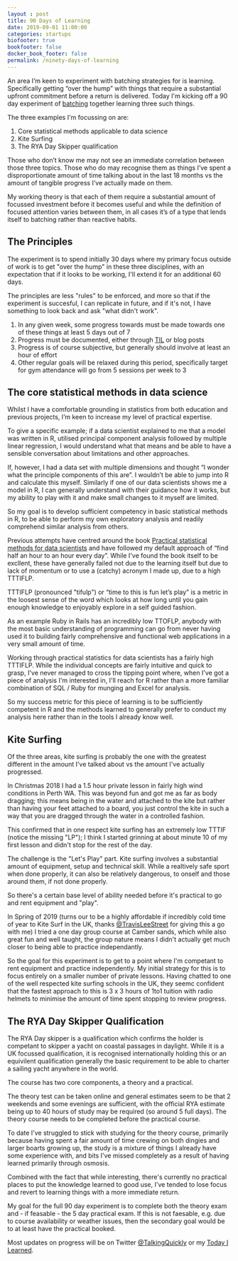 ```yaml
---
layout : post
title: 90 Days of Learning
date: 2019-09-01 11:00:00
categories: startups
biofooter: true
bookfooter: false
docker_book_footer: false
permalink: /ninety-days-of-learning
---
```


An area I’m keen to experiment with batching strategies for is learning. Specifically getting “over the hump” with things that require a substantial upfront commitment before a return is delivered. Today I'm kicking off a 90 day experiment of [batching](/habits-and-batching) together learning three such things.

<!--more-->

The three examples I'm focussing on are:

1. Core statistical methods applicable to data science 
2. Kite Surfing
3. The RYA Day Skipper qualification 

Those who don’t know me may not see an immediate correlation between those three topics. Those who do may recognise them as things I’ve spent a disproportionate amount of time talking about in the last 18 months vs the amount of tangible progress I’ve actually made on them. 

My working theory is that each of them require a substantial amount of focussed investment before it becomes useful and while the definition of focused attention varies between them, in all cases it’s of a type that lends itself to batching rather than reactive habits. 

## The Principles

The experiment is to spend initially 30 days where my primary focus outside of work is to get "over the hump" in these three disciplines, with an expectation that if it looks to be working, I'll extend it for an additional 60 days.

The principles are less "rules" to be enforced, and more so that if the experiment is succesful, I can replicate in future, and if it's not, I have something to look back and ask "what didn't work".

1. In any given week, some progress towards must be made towards one of these things at least 5 days out of 7
2. Progress must be documented, either through [TIL](https://til.talkingquickly.co.uk) or blog posts
3. Progress is of course subjective, but generally should involve at least an hour of effort
4. Other regular goals will be relaxed during this period, specifically target for gym attendance will go from 5 sessions per week to 3

## The core statistical methods in data science

Whilst I have a comfortable grounding in statistics from both education and previous projects, I’m keen to increase my level of practical expertise.

To give a specific example; if a data scientist explained to me that a model was written in R, utilised principal component analysis followed by multiple linear regression, I would understand what that means and be able to have a sensible conversation about limitations and other approaches.

If, however, I had a data set with multiple dimensions and thought “I wonder what the principle components of this are”. I wouldn’t be able to jump into R and calculate this myself. Similarly if one of our data scientists shows me a model in R, I can generally understand with their guidance how it works, but my ability to play with it and make small changes to it myself are limited.

So my goal is to develop sufficient competency in basic statistical methods in R, to be able to perform my own exploratory analysis and readily comprehend similar analysis from others. 

Previous attempts have centred around the book [Practical statistical methods for data scientists](https://www.amazon.co.uk/Practical-Statistics-Scientists-Peter-Bruce/dp/1491952962/ref=sr_1_1) and have followed my default approach of “find half an hour to an hour every day”. While I've found the book itself to be excllent, these have generally failed not due to the learning itself but due to lack of momentum or to use a (catchy) acronym I made up, due to a high TTTIFLP.

TTTIFLP (pronounced "tifulp") or “time to this is fun let’s play” is a metric in the loosest sense of the word which looks at how long until you gain enough knowledge to enjoyably explore in a self guided fashion.

As an example Ruby in Rails has an incredibly low TTOFLP, anybody with the most basic understanding of programming can go from never having used it to building fairly comprehensive and functional web applications in a very small amount of time.

Working through practical statistics for data scientists has a fairly high TTTIFLP. While the individual concepts are fairly intuitive and quick to grasp, I've never managed to cross the tipping point where, when I've got a piece of analysis I'm interested in, I'll reach for R rather than a more familiar combination of SQL / Ruby for munging and Excel for analysis.

So my success metric for this piece of learning is to be sufficiently competent in R and the methods learned to generally prefer to conduct my analysis here rather than in the tools I already know well.

## Kite Surfing

Of the three areas, kite surfing is probably the one with the greatest different in the amount I've talked about vs the amount I've actually progressed.

In Christmas 2018 I had a 1.5 hour private lesson in fairly high wind conditions in Perth WA. This was beyond fun and got me as far as body dragging; this means being in the water and attached to the kite but rather than having your feet attached to a board, you just control the kite in such a way that you are dragged through the water in a controlled fashion.

This confirmed that in one respect kite surfing has an extremely low TTTIF (notice the missing "LP"); I think I started grinning at about minute 10 of my first lesson and didn't stop for the rest of the day.

The challenge is the "Let's Play" part. Kite surfing involves a substantial amount of equipment, setup and technical skill. While a realtively safe sport when done properly, it can also be relatively dangerous, to onself and those around them, if not done properly.

So there's a certain base level of ability needed before it's practical to go and rent equipment and "play".

In Spring of 2019 (turns our to be a highly affordable if incredibly cold time of year to Kite Surf in the UK, thanks [@TravisLeeStreet](https://twitter.com/TravisLeeStreet) for giving this a go with me) I tried a one day group course at Camber sands, which while also great fun and well taught, the group nature means I didn't actually get much closer to being able to practice independantly.

So the goal for this experiment is to get to a point where I'm competant to rent equipment and practice independently. My initial strategy for this is to focus entirely on a smaller number of private lessons. Having chatted to one of the well respected kite surfing schools in the UK, they seemc confident that the fastest approach to this is 3 x 3 hours of 1to1 tuition with radio helmets to minimise the amount of time spent stopping to review progress.

## The RYA Day Skipper Qualification

The RYA Day skipper is a qualification which confirms the holder is competant to skipper a yacht on coastal passages in daylight. While it is a UK focussed qualification, it is recognised internationally holding this or an equivilent qualification generally the basic requirement to be able to charter a sailing yacht anywhere in the world.

The course has two core components, a theory and a practical.

The theory test can be taken online and general estimates seem to be that 2 weekends and some evenings are sufficient, with the official RYA estimate being up to 40 hours of study may be required (so around 5 full days). The theory course needs to be completed before the practical course.

To date I've struggled to stick with studying for the theory course, primarily because having spent a fair amount of time crewing on both dingies and larger boarts growing up, the study is a mixture of things I already have some experience with, and bits I've missed completely as a result of having learned primarily through osmosis.

Combined with the fact that while interesting, there's currently no practical places to put the knowledge learned to good use, I've tended to lose focus and revert to learning things with a more immediate return.

My goal for the full 90 day experiment is to complete both the theory exam and - if feasable - the 5 day practical exam. If this is not faesable, e.g. due to course availability or weather issues, then the secondary goal would be to at least have the practical booked.

Most updates on progress will be on Twitter [@TalkingQuickly](https://www.twitter.ciom/talkingquickly) or my [Today I Learned](https://til.talkingquickly.co.uk).
